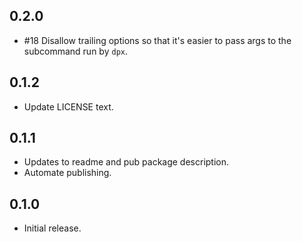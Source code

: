 ## 0.2.0

- #18 Disallow trailing options so that it's easier to pass args to the
subcommand run by `dpx`.

## 0.1.2

- Update LICENSE text.

## 0.1.1

- Updates to readme and pub package description.
- Automate publishing.

## 0.1.0

- Initial release.
